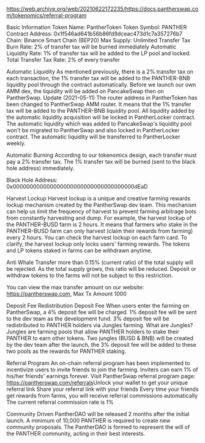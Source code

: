 https://web.archive.org/web/20210622172235/https://docs.pantherswap.com/tokenomics/referral-program

Basic Information
Token Name: PantherToken
Token Symbol: PANTHER
Contract Address: 0x1f546ad641b56b86fd9dceac473d1c7a357276b7​
Chain: Binance Smart Chain (BEP20)
Max Supply: Unlimited
Transfer Tax
Burn Rate: 2% of transfer tax will be burned immediately
Automatic Liquidity Rate: 1% of transfer tax will be added to the LP pool and locked.
Total Transfer Tax Rate: 2% of every transfer



​Automatic Liquidity
As mentioned previously, there is a 2% transfer tax on each transaction, the 1% transfer tax will be added to the PANTHER-BNB liquidity pool through the contract automatically. 
Before we launch our own AMM dex, the liquidity will be added on PancakeSwap then on PantherSwap.
Update (2021-05-11)
The router address in PantherToken has been changed to PantherSwap AMM router. It means that the 1% transfer tax will be added to the PANTHER-BNB liquidity pool.
All liquidity added by the automatic liquidity acquisition will be locked in PantherLocker contract.
The automatic liquidity which was added to PancakeSwap's liquidity pool won't be migrated to PantherSwap and also locked in PantherLocker contract.
The automatic liquidity will be transferred to PantherLocker weekly.


Automatic Burning
According to our tokenomics design, each transfer must pay a 2% transfer tax. The 1% transfer tax will be burned (sent to the black hole address) immediately.

Black Hole Address: 0x000000000000000000000000000000000000dEaD

Harvest Lockup
Harvest lockup is a unique and creative farming rewards lockup mechanism created by the PantherSwap dev team. This mechanism can help us limit the frequency of harvest to prevent farming arbitrage bots from constantly harvesting and dump.
For example, the harvest lockup of the PANTHER-BUSD farm is 2 hours. It means that farmers who stake in the PANTHER-BUSD farm can only harvest (claim their rewards from farming) every 2 hours.
You can check the harvest lockup on each farm card.
To clarify, the harvest lockup only locks users' farming rewards. The tokens and LP tokens staked in farms can be withdrawn anytime.

Anti Whale
Transfer more than 0.15% (current ratio) of the total supply will be rejected. As the total supply grows, this ratio will be reduced.
Deposit or withdraw tokens to the farms will not be subject to this restriction.


You can view the max transfer amount on our website: https://pantherswap.com, Max Tx Amount 1000


Deposit Fee Redistribution
Deposit Fee
When users enter the farming on PantherSwap, a 4% deposit fee will be charged. 
1% deposit fee will be sent to the dev team as the development fund.
3% deposit fee will be redistributed to PANTHER holders via Jungles farming.
What are Jungles?
Jungles are farming pools that allow PANTHER holders to stake their PANTHER to earn other tokens. Two jungles (BUSD & BNB) will be created by the dev team after the launch, the 3% deposit fee will be added to these two pools as the rewards for PANTHER staking.

Referral Program
An on-chain referral program has been implemented to incentivize users to invite friends to join the farming. Inviters can earn 1% of his/her friends' earnings forever.
Visit PantherSwap referral program page: https://pantherswap.com/referrals​
Unlock your wallet to get your unique referral link
Share your referral link with your friends
Every time your friends get rewards from farms, you will receive referral commissions automatically
The current referral commission rate is 1%


Community Driven
PantherDAO will be released 2 months after the initial launch. A minimum of 10,000 PANTHER is required to create new community proposals. The PantherDAO is formed to represent the will of the PANTHER community, acting in their best interests.